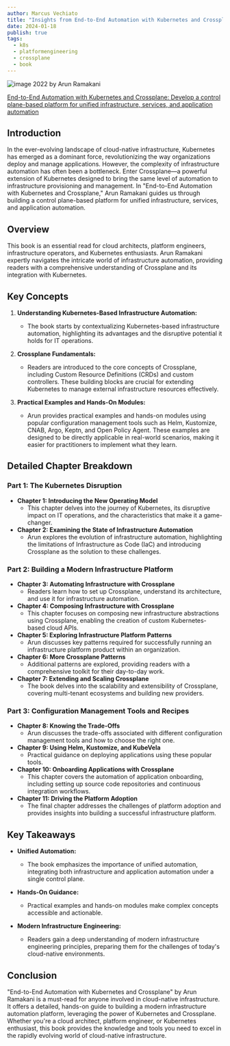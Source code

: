```yaml
---
author: Marcus Vechiato
title: "Insights from End-to-End Automation with Kubernetes and Crossplane"
date: 2024-01-18
publish: true
tags:
  - k8s
  - platformengineering
  - crossplane
  - book
---
```


![image](/obsidian/end2end_automation_k8s_crossplane.jpg)
2022 by Arun Ramakani

[End-to-End Automation with Kubernetes and Crossplane: Develop a control plane-based platform for unified infrastructure, services, and application automation](https://www.amazon.co.uk/dp/B09ZJ1NZRB)
## Introduction

In the ever-evolving landscape of cloud-native infrastructure, Kubernetes has emerged as a dominant force, revolutionizing the way organizations deploy and manage applications. However, the complexity of infrastructure automation has often been a bottleneck. Enter Crossplane—a powerful extension of Kubernetes designed to bring the same level of automation to infrastructure provisioning and management. In "End-to-End Automation with Kubernetes and Crossplane," Arun Ramakani guides us through building a control plane-based platform for unified infrastructure, services, and application automation.

## Overview

This book is an essential read for cloud architects, platform engineers, infrastructure operators, and Kubernetes enthusiasts. Arun Ramakani expertly navigates the intricate world of infrastructure automation, providing readers with a comprehensive understanding of Crossplane and its integration with Kubernetes.

## Key Concepts

1. **Understanding Kubernetes-Based Infrastructure Automation:**
   - The book starts by contextualizing Kubernetes-based infrastructure automation, highlighting its advantages and the disruptive potential it holds for IT operations.

2. **Crossplane Fundamentals:**
   - Readers are introduced to the core concepts of Crossplane, including Custom Resource Definitions (CRDs) and custom controllers. These building blocks are crucial for extending Kubernetes to manage external infrastructure resources effectively.

3. **Practical Examples and Hands-On Modules:**
   - Arun provides practical examples and hands-on modules using popular configuration management tools such as Helm, Kustomize, CNAB, Argo, Keptn, and Open Policy Agent. These examples are designed to be directly applicable in real-world scenarios, making it easier for practitioners to implement what they learn.

## Detailed Chapter Breakdown

### Part 1: The Kubernetes Disruption
- **Chapter 1: Introducing the New Operating Model**
  - This chapter delves into the journey of Kubernetes, its disruptive impact on IT operations, and the characteristics that make it a game-changer.
- **Chapter 2: Examining the State of Infrastructure Automation**
  - Arun explores the evolution of infrastructure automation, highlighting the limitations of Infrastructure as Code (IaC) and introducing Crossplane as the solution to these challenges.

### Part 2: Building a Modern Infrastructure Platform
- **Chapter 3: Automating Infrastructure with Crossplane**
  - Readers learn how to set up Crossplane, understand its architecture, and use it for infrastructure automation.
- **Chapter 4: Composing Infrastructure with Crossplane**
  - This chapter focuses on composing new infrastructure abstractions using Crossplane, enabling the creation of custom Kubernetes-based cloud APIs.
- **Chapter 5: Exploring Infrastructure Platform Patterns**
  - Arun discusses key patterns required for successfully running an infrastructure platform product within an organization.
- **Chapter 6: More Crossplane Patterns**
  - Additional patterns are explored, providing readers with a comprehensive toolkit for their day-to-day work.
- **Chapter 7: Extending and Scaling Crossplane**
  - The book delves into the scalability and extensibility of Crossplane, covering multi-tenant ecosystems and building new providers.

### Part 3: Configuration Management Tools and Recipes
- **Chapter 8: Knowing the Trade-Offs**
  - Arun discusses the trade-offs associated with different configuration management tools and how to choose the right one.
- **Chapter 9: Using Helm, Kustomize, and KubeVela**
  - Practical guidance on deploying applications using these popular tools.
- **Chapter 10: Onboarding Applications with Crossplane**
  - This chapter covers the automation of application onboarding, including setting up source code repositories and continuous integration workflows.
- **Chapter 11: Driving the Platform Adoption**
  - The final chapter addresses the challenges of platform adoption and provides insights into building a successful infrastructure platform.

## Key Takeaways

- **Unified Automation:**
  - The book emphasizes the importance of unified automation, integrating both infrastructure and application automation under a single control plane.
  
- **Hands-On Guidance:**
  - Practical examples and hands-on modules make complex concepts accessible and actionable.

- **Modern Infrastructure Engineering:**
  - Readers gain a deep understanding of modern infrastructure engineering principles, preparing them for the challenges of today's cloud-native environments.

## Conclusion

"End-to-End Automation with Kubernetes and Crossplane" by Arun Ramakani is a must-read for anyone involved in cloud-native infrastructure. It offers a detailed, hands-on guide to building a modern infrastructure automation platform, leveraging the power of Kubernetes and Crossplane. Whether you're a cloud architect, platform engineer, or Kubernetes enthusiast, this book provides the knowledge and tools you need to excel in the rapidly evolving world of cloud-native infrastructure.

